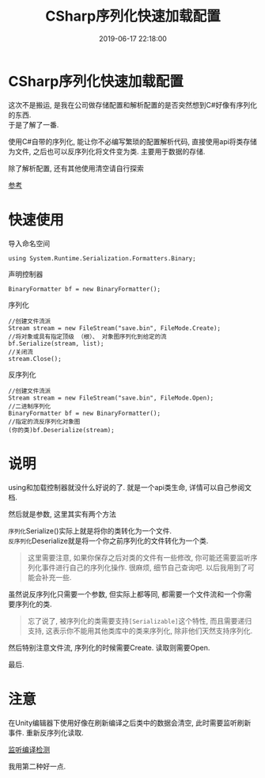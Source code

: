 ﻿---
title: CSharp序列化快速加载配置
date: 2019-06-17 22:18:00
updated: 2019-06-17 22:18:00
categories:
	- C#
tags: 
	- C#
---
# CSharp序列化快速加载配置

这次不是搬运, 是我在公司做存储配置和解析配置的是否突然想到C#好像有序列化的东西.  
于是了解了一番.  

使用C#自带的序列化, 能让你不必编写繁琐的配置解析代码, 直接使用api将类存储为文件, 之后也可以反序列化将文件变为类. 主要用于数据的存储.

除了解析配置, 还有其他使用清空请自行探索

[参考](https://www.cnblogs.com/lsy131479/p/8371858.html "参考") 


<!--more-->

# 快速使用

导入命名空间
```
using System.Runtime.Serialization.Formatters.Binary;
```
声明控制器
```
BinaryFormatter bf = new BinaryFormatter();
```
序列化
```
//创建文件流派
Stream stream = new FileStream("save.bin", FileMode.Create);
//将对象或具有指定顶级 （根）、 对象图序列化到给定的流
bf.Serialize(stream, list);
//关闭流
stream.Close();
```
反序列化
```
//创建文件流派
Stream stream = new FileStream("save.bin", FileMode.Open);
//二进制序列化
BinaryFormatter bf = new BinaryFormatter();
//指定的流反序列化对象图
(你的类)bf.Deserialize(stream);
```

# 说明

using和加载控制器就没什么好说的了. 就是一个api类生命, 详情可以自己参阅文档.

然后就是参数, 这里其实有两个方法

`序列化`Serialize()实际上就是将你的类转化为一个文件.  
`反序列化`Deserialize就是将一个你之前序列化的文件转化为一个类.

> 这里需要注意, 如果你保存之后对类的文件有一些修改, 你可能还需要监听序列化事件进行自己的序列化操作. 很麻烦, 细节自己查询吧. 以后我用到了可能会补充一些.

虽然说反序列化只需要一个参数, 但实际上都等同, 都需要一个文件流和一个你需要序列化的类.

> 忘了说了, 被序列化的类需要支持`[Serializable]`这个特性, 而且需要递归支持, 这表示你不能用其他类库中的类来序列化, 除非他们天然支持序列化.

然后特别注意文件流, 序列化的时候需要Create. 读取则需要Open.

最后.

# 注意

在Unity编辑器下使用好像在刷新编译之后类中的数据会清空, 此时需要监听刷新事件. 重新反序列化读取.

[监听编译检测](https://blog.csdn.net/rhett_yuan/article/details/79615836)

我用第二种好一点.
